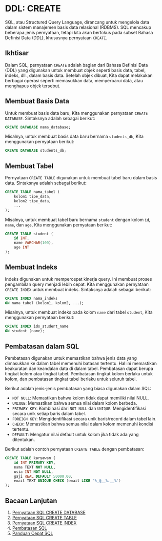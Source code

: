 # DDL: CREATE

SQL, atau Structured Query Language, dirancang untuk mengelola data dalam sistem manajemen basis data relasional (RDBMS). SQL mencakup beberapa jenis pernyataan, tetapi kita akan berfokus pada subset Bahasa Definisi Data (DDL), khususnya pernyataan `CREATE`.

## Ikhtisar

Dalam SQL, pernyataan `CREATE` adalah bagian dari Bahasa Definisi Data (DDL) yang digunakan untuk membuat objek seperti basis data, tabel, indeks, dll., dalam basis data. Setelah objek dibuat, Kita dapat melakukan berbagai operasi seperti memasukkan data, memperbarui data, atau menghapus objek tersebut.

## Membuat Basis Data

Untuk membuat basis data baru, Kita menggunakan pernyataan `CREATE DATABASE`. Sintaksnya adalah sebagai berikut:

```sql
CREATE DATABASE nama_database;
```

Misalnya, untuk membuat basis data baru bernama `students_db`, Kita menggunakan pernyataan berikut:

```sql
CREATE DATABASE students_db;
```

## Membuat Tabel

Pernyataan `CREATE TABLE` digunakan untuk membuat tabel baru dalam basis data. Sintaksnya adalah sebagai berikut:

```sql
CREATE TABLE nama_tabel (
    kolom1 tipe_data,
    kolom2 tipe_data,
    ...
);
```

Misalnya, untuk membuat tabel baru bernama `student` dengan kolom `id`, `name`, dan `age`, Kita menggunakan pernyataan berikut:

```sql
CREATE TABLE student (
    id INT,
    name VARCHAR(100),
    age INT
);
```

## Membuat Indeks

Indeks digunakan untuk mempercepat kinerja query. Ini membuat proses pengambilan query menjadi lebih cepat. Kita menggunakan pernyataan `CREATE INDEX` untuk membuat indeks. Sintaksnya adalah sebagai berikut:

```sql
CREATE INDEX nama_indeks
ON nama_tabel (kolom1, kolom2, ...);
```

Misalnya, untuk membuat indeks pada kolom `name` dari tabel `student`, Kita menggunakan pernyataan berikut:

```sql
CREATE INDEX idx_student_name
ON student (name);
```

## Pembatasan dalam SQL

Pembatasan digunakan untuk memastikan bahwa jenis data yang dimasukkan ke dalam tabel memenuhi batasan tertentu. Hal ini memastikan keakuratan dan keandalan data di dalam tabel. Pembatasan dapat berupa tingkat kolom atau tingkat tabel. Pembatasan tingkat kolom berlaku untuk kolom, dan pembatasan tingkat tabel berlaku untuk seluruh tabel.

Berikut adalah jenis-jenis pembatasan yang biasa digunakan dalam SQL:

- `NOT NULL`: Memastikan bahwa kolom tidak dapat memiliki nilai NULL.
- `UNIQUE`: Memastikan bahwa semua nilai dalam kolom berbeda.
- `PRIMARY KEY`: Kombinasi dari `NOT NULL` dan `UNIQUE`. Mengidentifikasi secara unik setiap baris dalam tabel.
- `FOREIGN KEY`: Mengidentifikasi secara unik baris/record dalam tabel lain.
- `CHECK`: Memastikan bahwa semua nilai dalam kolom memenuhi kondisi tertentu.
- `DEFAULT`: Mengatur nilai default untuk kolom jika tidak ada yang ditentukan.

Berikut adalah contoh pernyataan `CREATE TABLE` dengan pembatasan:

```sql
CREATE TABLE karyawan (
    id INT PRIMARY KEY,
    nama TEXT NOT NULL,
    usia INT NOT NULL,
    gaji REAL DEFAULT 50000.00,
    email TEXT UNIQUE CHECK (email LIKE '%_@__%.__%')
);
```

## Bacaan Lanjutan

1. [Pernyataan SQL CREATE DATABASE](https://www.w3schools.com/sql/sql_create_db.asp)
2. [Pernyataan SQL CREATE TABLE](https://www.w3schools.com/sql/sql_create_table.asp)
3. [Pernyataan SQL CREATE INDEX](https://www.w3schools.com/sql/sql_create_index.asp)
4. [Pembatasan SQL](https://www.w3schools.com/sql/sql_constraints.asp)
5. [Panduan Cepat SQL](https://www.tutorialspoint.com/sql/sql-quick-guide.htm)

